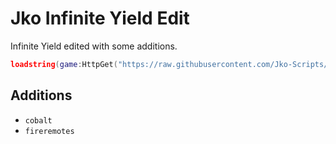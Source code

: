 # Jko Infinite Yield Edit
Infinite Yield edited with some additions.

```lua
loadstring(game:HttpGet("https://raw.githubusercontent.com/Jko-Scripts/JkoIY/main/Source.luau"))()
```

## Additions

- ```cobalt```
- ```fireremotes```
